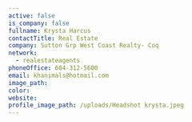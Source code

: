 ```yaml
---
active: false
is_company: false
fullname: Krysta Harcus
contactTitle: Real Estate
company: Sutton Grp West Coast Realty- Coq
network:
  - realestateagents
phoneOffice: 604-312-5600
email: khanimals@hotmail.com
image_path:
color:
website:
profile_image_path: /uploads/Headshot krysta.jpeg
---
```

